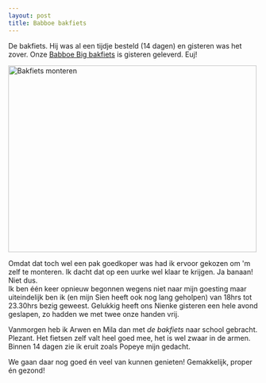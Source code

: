```yaml
---
layout: post
title: Babboe bakfiets
---
```

De bakfiets. Hij was al een tijdje besteld (14 dagen) en gisteren was het zover. Onze [Babboe Big bakfiets](http://babboe.com) is gisteren geleverd. Euj!

<a href="http://www.flickr.com/photos/atog/3944445914/" title="Bakfiets monteren by atog, on Flickr"><img src="http://farm4.static.flickr.com/3527/3944445914_958bccb659.jpg" width="500" height="375" alt="Bakfiets monteren" /></a>

Omdat dat toch wel een pak goedkoper was had ik ervoor gekozen om 'm zelf te monteren. Ik dacht dat op een uurke wel klaar te krijgen. Ja banaan! Niet dus.  
Ik ben één keer opnieuw begonnen wegens niet naar mijn goesting maar uiteindelijk ben ik (en mijn Sien heeft ook nog lang geholpen) van 18hrs tot 23.30hrs bezig geweest. Gelukkig heeft ons Nienke gisteren een hele avond geslapen, zo hadden we met twee onze handen vrij.

Vanmorgen heb ik Arwen en Mila dan met _de bakfiets_ naar school gebracht. Plezant. Het fietsen zelf valt heel goed mee, het is wel zwaar in de armen. Binnen 14 dagen zie ik eruit zoals Popeye mijn gedacht.

We gaan daar nog goed én veel van kunnen genieten! Gemakkelijk, proper én gezond!